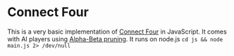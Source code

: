 # Connect Four 

This is a very basic implementation of [Connect Four](http://en.wikipedia.org/wiki/Connect_four) in JavaScript. It comes with AI players using [Alpha-Beta pruning](http://en.wikipedia.org/wiki/Alpha%E2%80%93beta_pruning).
It runs on node.js `cd js && node main.js 2> /dev/null`